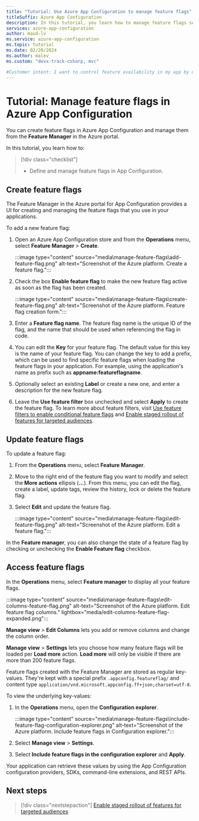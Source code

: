 ```yaml
---
title: "Tutorial: Use Azure App Configuration to manage feature flags"
titleSuffix: Azure App Configuration
description: In this tutorial, you learn how to manage feature flags separately from your application by using Azure App Configuration.
services: azure-app-configuration
author: maud-lv
ms.service: azure-app-configuration
ms.topic: tutorial
ms.date: 02/20/2024
ms.author: malev
ms.custom: "devx-track-csharp, mvc"

#Customer intent: I want to control feature availability in my app by using App Configuration.
---
```


# Tutorial: Manage feature flags in Azure App Configuration

You can create feature flags in Azure App Configuration and manage them from the **Feature Manager** in the Azure portal.

In this tutorial, you learn how to:

> [!div class="checklist"]
> * Define and manage feature flags in App Configuration.

## Create feature flags

The Feature Manager in the Azure portal for App Configuration provides a UI for creating and managing the feature flags that you use in your applications.

To add a new feature flag:

1. Open an Azure App Configuration store and from the **Operations** menu, select **Feature Manager** > **Create**.

    :::image type="content" source="media\manage-feature-flags\add-feature-flag.png" alt-text="Screenshot of the Azure platform. Create a feature flag.":::

1. Check the box **Enable feature flag** to make the new feature flag active as soon as the flag has been created.

    :::image type="content" source="media\manage-feature-flags\create-feature-flag.png" alt-text="Screenshot of the Azure platform. Feature flag creation form.":::

1. Enter a **Feature flag name**. The feature flag name is the unique ID of the flag, and the name that should be used when referencing the flag in code.

1. You can edit the **Key** for your feature flag. The default value for this key is the name of your feature flag. You can change the key to add a prefix, which can be used to find specific feature flags when loading the feature flags in your application. For example, using the application's name as prefix such as **appname:featureflagname**.

1. Optionally select an existing **Label** or create a new one, and enter a description for the new feature flag.

1. Leave the **Use feature filter** box unchecked and select **Apply** to create the feature flag. To learn more about feature filters, visit [Use feature filters to enable conditional feature flags](howto-feature-filters-aspnet-core.md) and [Enable staged rollout of features for targeted audiences](howto-targetingfilter-aspnet-core.md).

## Update feature flags

To update a feature flag:

1. From the **Operations** menu, select **Feature Manager**.

1. Move to the right end of the feature flag you want to modify and select the **More actions** ellipsis (**...**). From this menu, you can edit the flag, create a label, update tags, review the history, lock or delete the feature flag.

1. Select **Edit** and update the feature flag.

    :::image type="content" source="media\manage-feature-flags\edit-feature-flag.png" alt-text="Screenshot of the Azure platform. Edit a feature flag.":::

In the **Feature manager**, you can also change the state of a feature flag by checking or unchecking the **Enable Feature flag** checkbox.

## Access feature flags

In the **Operations** menu, select **Feature manager** to display all your feature flags.

:::image type="content" source="media\manage-feature-flags\edit-columns-feature-flag.png" alt-text="Screenshot of the Azure platform. Edit feature flag columns." lightbox="media/edit-columns-feature-flag-expanded.png":::

**Manage view** > **Edit Columns** lets you add or remove columns and change the column order.

**Manage view** > **Settings** lets you choose how many feature flags will be loaded per **Load more** action. **Load more** will only be visible if there are more than 200 feature flags.

Feature flags created with the Feature Manager are stored as regular key-values. They're kept with a special prefix `.appconfig.featureflag/` and content type `application/vnd.microsoft.appconfig.ff+json;charset=utf-8`.

To view the underlying key-values:

1. In the **Operations** menu, open the **Configuration explorer**.

    :::image type="content" source="media\manage-feature-flags\include-feature-flag-configuration-explorer.png" alt-text="Screenshot of the Azure platform. Include feature flags in Configuration explorer.":::

1. Select **Manage view** > **Settings**.

1. Select **Include feature flags in the configuration explorer** and **Apply**.

Your application can retrieve these values by using the App Configuration configuration providers, SDKs, command-line extensions, and REST APIs.

## Next steps

> [!div class="nextstepaction"]
> [Enable staged rollout of features for targeted audiences](./howto-targetingfilter-aspnet-core.md)
